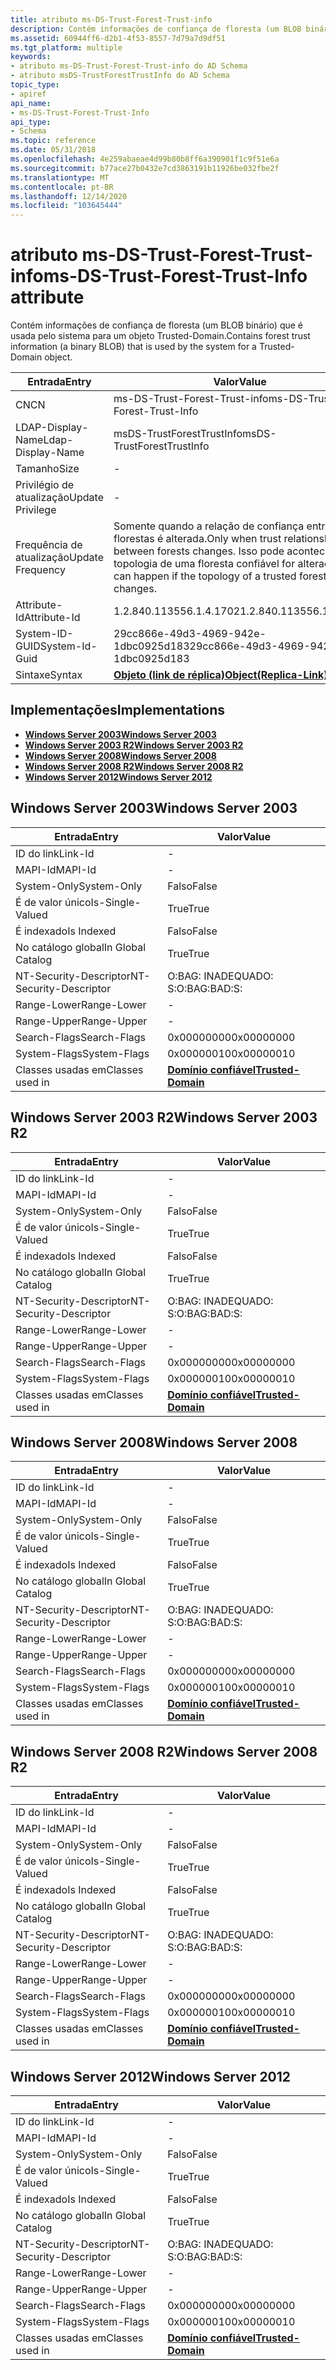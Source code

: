 ```yaml
---
title: atributo ms-DS-Trust-Forest-Trust-info
description: Contém informações de confiança de floresta (um BLOB binário) que é usada pelo sistema para um objeto Trusted-Domain.
ms.assetid: 60944ff6-d2b1-4f53-8557-7d79a7d9df51
ms.tgt_platform: multiple
keywords:
- atributo ms-DS-Trust-Forest-Trust-info do AD Schema
- atributo msDS-TrustForestTrustInfo do AD Schema
topic_type:
- apiref
api_name:
- ms-DS-Trust-Forest-Trust-Info
api_type:
- Schema
ms.topic: reference
ms.date: 05/31/2018
ms.openlocfilehash: 4e259abaeae4d99b80b8ff6a390901f1c9f51e6a
ms.sourcegitcommit: b77ace27b0432e7cd3863191b11926be032fbe2f
ms.translationtype: MT
ms.contentlocale: pt-BR
ms.lasthandoff: 12/14/2020
ms.locfileid: "103645444"
---
```

# <a name="ms-ds-trust-forest-trust-info-attribute"></a><span data-ttu-id="18485-105">atributo ms-DS-Trust-Forest-Trust-info</span><span class="sxs-lookup"><span data-stu-id="18485-105">ms-DS-Trust-Forest-Trust-Info attribute</span></span>

<span data-ttu-id="18485-106">Contém informações de confiança de floresta (um BLOB binário) que é usada pelo sistema para um objeto Trusted-Domain.</span><span class="sxs-lookup"><span data-stu-id="18485-106">Contains forest trust information (a binary BLOB) that is used by the system for a Trusted-Domain object.</span></span>



| <span data-ttu-id="18485-107">Entrada</span><span class="sxs-lookup"><span data-stu-id="18485-107">Entry</span></span> | <span data-ttu-id="18485-108">Valor</span><span class="sxs-lookup"><span data-stu-id="18485-108">Value</span></span> |
|-------------------|--------------------------------------------------------------------------------------------------------------------|
| <span data-ttu-id="18485-109">CN</span><span class="sxs-lookup"><span data-stu-id="18485-109">CN</span></span>                | <span data-ttu-id="18485-110">ms-DS-Trust-Forest-Trust-info</span><span class="sxs-lookup"><span data-stu-id="18485-110">ms-DS-Trust-Forest-Trust-Info</span></span>                                                                                      |
| <span data-ttu-id="18485-111">LDAP-Display-Name</span><span class="sxs-lookup"><span data-stu-id="18485-111">Ldap-Display-Name</span></span> | <span data-ttu-id="18485-112">msDS-TrustForestTrustInfo</span><span class="sxs-lookup"><span data-stu-id="18485-112">msDS-TrustForestTrustInfo</span></span>                                                                                          |
| <span data-ttu-id="18485-113">Tamanho</span><span class="sxs-lookup"><span data-stu-id="18485-113">Size</span></span>              | \-                                                                                                                 |
| <span data-ttu-id="18485-114">Privilégio de atualização</span><span class="sxs-lookup"><span data-stu-id="18485-114">Update Privilege</span></span>  | \-                                                                                                                 |
| <span data-ttu-id="18485-115">Frequência de atualização</span><span class="sxs-lookup"><span data-stu-id="18485-115">Update Frequency</span></span>  | <span data-ttu-id="18485-116">Somente quando a relação de confiança entre as florestas é alterada.</span><span class="sxs-lookup"><span data-stu-id="18485-116">Only when trust relationship between forests changes.</span></span> <span data-ttu-id="18485-117">Isso pode acontecer se a topologia de uma floresta confiável for alterada.</span><span class="sxs-lookup"><span data-stu-id="18485-117">This can happen if the topology of a trusted forest changes.</span></span> |
| <span data-ttu-id="18485-118">Attribute-Id</span><span class="sxs-lookup"><span data-stu-id="18485-118">Attribute-Id</span></span>      | <span data-ttu-id="18485-119">1.2.840.113556.1.4.1702</span><span class="sxs-lookup"><span data-stu-id="18485-119">1.2.840.113556.1.4.1702</span></span>                                                                                            |
| <span data-ttu-id="18485-120">System-ID-GUID</span><span class="sxs-lookup"><span data-stu-id="18485-120">System-Id-Guid</span></span>    | <span data-ttu-id="18485-121">29cc866e-49d3-4969-942e-1dbc0925d183</span><span class="sxs-lookup"><span data-stu-id="18485-121">29cc866e-49d3-4969-942e-1dbc0925d183</span></span>                                                                               |
| <span data-ttu-id="18485-122">Sintaxe</span><span class="sxs-lookup"><span data-stu-id="18485-122">Syntax</span></span>            | [<span data-ttu-id="18485-123">**Objeto (link de réplica)**</span><span class="sxs-lookup"><span data-stu-id="18485-123">**Object(Replica-Link)**</span></span>](s-object-replica-link.md)                                                              |



## <a name="implementations"></a><span data-ttu-id="18485-124">Implementações</span><span class="sxs-lookup"><span data-stu-id="18485-124">Implementations</span></span>

-   [<span data-ttu-id="18485-125">**Windows Server 2003**</span><span class="sxs-lookup"><span data-stu-id="18485-125">**Windows Server 2003**</span></span>](#windows-server-2003)
-   [<span data-ttu-id="18485-126">**Windows Server 2003 R2**</span><span class="sxs-lookup"><span data-stu-id="18485-126">**Windows Server 2003 R2**</span></span>](#windows-server-2003-r2)
-   [<span data-ttu-id="18485-127">**Windows Server 2008**</span><span class="sxs-lookup"><span data-stu-id="18485-127">**Windows Server 2008**</span></span>](#windows-server-2008)
-   [<span data-ttu-id="18485-128">**Windows Server 2008 R2**</span><span class="sxs-lookup"><span data-stu-id="18485-128">**Windows Server 2008 R2**</span></span>](#windows-server-2008-r2)
-   [<span data-ttu-id="18485-129">**Windows Server 2012**</span><span class="sxs-lookup"><span data-stu-id="18485-129">**Windows Server 2012**</span></span>](#windows-server-2012)

## <a name="windows-server-2003"></a><span data-ttu-id="18485-130">Windows Server 2003</span><span class="sxs-lookup"><span data-stu-id="18485-130">Windows Server 2003</span></span>



| <span data-ttu-id="18485-131">Entrada</span><span class="sxs-lookup"><span data-stu-id="18485-131">Entry</span></span> | <span data-ttu-id="18485-132">Valor</span><span class="sxs-lookup"><span data-stu-id="18485-132">Value</span></span> |
|------------------------|------------------------------------------------------|
| <span data-ttu-id="18485-133">ID do link</span><span class="sxs-lookup"><span data-stu-id="18485-133">Link-Id</span></span>                | \-                                                   |
| <span data-ttu-id="18485-134">MAPI-Id</span><span class="sxs-lookup"><span data-stu-id="18485-134">MAPI-Id</span></span>                | \-                                                   |
| <span data-ttu-id="18485-135">System-Only</span><span class="sxs-lookup"><span data-stu-id="18485-135">System-Only</span></span>            | <span data-ttu-id="18485-136">Falso</span><span class="sxs-lookup"><span data-stu-id="18485-136">False</span></span>                                                |
| <span data-ttu-id="18485-137">É de valor único</span><span class="sxs-lookup"><span data-stu-id="18485-137">Is-Single-Valued</span></span>       | <span data-ttu-id="18485-138">True</span><span class="sxs-lookup"><span data-stu-id="18485-138">True</span></span>                                                 |
| <span data-ttu-id="18485-139">É indexado</span><span class="sxs-lookup"><span data-stu-id="18485-139">Is Indexed</span></span>             | <span data-ttu-id="18485-140">Falso</span><span class="sxs-lookup"><span data-stu-id="18485-140">False</span></span>                                                |
| <span data-ttu-id="18485-141">No catálogo global</span><span class="sxs-lookup"><span data-stu-id="18485-141">In Global Catalog</span></span>      | <span data-ttu-id="18485-142">True</span><span class="sxs-lookup"><span data-stu-id="18485-142">True</span></span>                                                 |
| <span data-ttu-id="18485-143">NT-Security-Descriptor</span><span class="sxs-lookup"><span data-stu-id="18485-143">NT-Security-Descriptor</span></span> | <span data-ttu-id="18485-144">O:BAG: INADEQUADO: S:</span><span class="sxs-lookup"><span data-stu-id="18485-144">O:BAG:BAD:S:</span></span>                                         |
| <span data-ttu-id="18485-145">Range-Lower</span><span class="sxs-lookup"><span data-stu-id="18485-145">Range-Lower</span></span>            | \-                                                   |
| <span data-ttu-id="18485-146">Range-Upper</span><span class="sxs-lookup"><span data-stu-id="18485-146">Range-Upper</span></span>            | \-                                                   |
| <span data-ttu-id="18485-147">Search-Flags</span><span class="sxs-lookup"><span data-stu-id="18485-147">Search-Flags</span></span>           | <span data-ttu-id="18485-148">0x00000000</span><span class="sxs-lookup"><span data-stu-id="18485-148">0x00000000</span></span>                                           |
| <span data-ttu-id="18485-149">System-Flags</span><span class="sxs-lookup"><span data-stu-id="18485-149">System-Flags</span></span>           | <span data-ttu-id="18485-150">0x00000010</span><span class="sxs-lookup"><span data-stu-id="18485-150">0x00000010</span></span>                                           |
| <span data-ttu-id="18485-151">Classes usadas em</span><span class="sxs-lookup"><span data-stu-id="18485-151">Classes used in</span></span>        | [<span data-ttu-id="18485-152">**Domínio confiável**</span><span class="sxs-lookup"><span data-stu-id="18485-152">**Trusted-Domain**</span></span>](c-trusteddomain.md)<br/> |



## <a name="windows-server-2003-r2"></a><span data-ttu-id="18485-153">Windows Server 2003 R2</span><span class="sxs-lookup"><span data-stu-id="18485-153">Windows Server 2003 R2</span></span>



| <span data-ttu-id="18485-154">Entrada</span><span class="sxs-lookup"><span data-stu-id="18485-154">Entry</span></span> | <span data-ttu-id="18485-155">Valor</span><span class="sxs-lookup"><span data-stu-id="18485-155">Value</span></span> |
|------------------------|------------------------------------------------------|
| <span data-ttu-id="18485-156">ID do link</span><span class="sxs-lookup"><span data-stu-id="18485-156">Link-Id</span></span>                | \-                                                   |
| <span data-ttu-id="18485-157">MAPI-Id</span><span class="sxs-lookup"><span data-stu-id="18485-157">MAPI-Id</span></span>                | \-                                                   |
| <span data-ttu-id="18485-158">System-Only</span><span class="sxs-lookup"><span data-stu-id="18485-158">System-Only</span></span>            | <span data-ttu-id="18485-159">Falso</span><span class="sxs-lookup"><span data-stu-id="18485-159">False</span></span>                                                |
| <span data-ttu-id="18485-160">É de valor único</span><span class="sxs-lookup"><span data-stu-id="18485-160">Is-Single-Valued</span></span>       | <span data-ttu-id="18485-161">True</span><span class="sxs-lookup"><span data-stu-id="18485-161">True</span></span>                                                 |
| <span data-ttu-id="18485-162">É indexado</span><span class="sxs-lookup"><span data-stu-id="18485-162">Is Indexed</span></span>             | <span data-ttu-id="18485-163">Falso</span><span class="sxs-lookup"><span data-stu-id="18485-163">False</span></span>                                                |
| <span data-ttu-id="18485-164">No catálogo global</span><span class="sxs-lookup"><span data-stu-id="18485-164">In Global Catalog</span></span>      | <span data-ttu-id="18485-165">True</span><span class="sxs-lookup"><span data-stu-id="18485-165">True</span></span>                                                 |
| <span data-ttu-id="18485-166">NT-Security-Descriptor</span><span class="sxs-lookup"><span data-stu-id="18485-166">NT-Security-Descriptor</span></span> | <span data-ttu-id="18485-167">O:BAG: INADEQUADO: S:</span><span class="sxs-lookup"><span data-stu-id="18485-167">O:BAG:BAD:S:</span></span>                                         |
| <span data-ttu-id="18485-168">Range-Lower</span><span class="sxs-lookup"><span data-stu-id="18485-168">Range-Lower</span></span>            | \-                                                   |
| <span data-ttu-id="18485-169">Range-Upper</span><span class="sxs-lookup"><span data-stu-id="18485-169">Range-Upper</span></span>            | \-                                                   |
| <span data-ttu-id="18485-170">Search-Flags</span><span class="sxs-lookup"><span data-stu-id="18485-170">Search-Flags</span></span>           | <span data-ttu-id="18485-171">0x00000000</span><span class="sxs-lookup"><span data-stu-id="18485-171">0x00000000</span></span>                                           |
| <span data-ttu-id="18485-172">System-Flags</span><span class="sxs-lookup"><span data-stu-id="18485-172">System-Flags</span></span>           | <span data-ttu-id="18485-173">0x00000010</span><span class="sxs-lookup"><span data-stu-id="18485-173">0x00000010</span></span>                                           |
| <span data-ttu-id="18485-174">Classes usadas em</span><span class="sxs-lookup"><span data-stu-id="18485-174">Classes used in</span></span>        | [<span data-ttu-id="18485-175">**Domínio confiável**</span><span class="sxs-lookup"><span data-stu-id="18485-175">**Trusted-Domain**</span></span>](c-trusteddomain.md)<br/> |



## <a name="windows-server-2008"></a><span data-ttu-id="18485-176">Windows Server 2008</span><span class="sxs-lookup"><span data-stu-id="18485-176">Windows Server 2008</span></span>



| <span data-ttu-id="18485-177">Entrada</span><span class="sxs-lookup"><span data-stu-id="18485-177">Entry</span></span> | <span data-ttu-id="18485-178">Valor</span><span class="sxs-lookup"><span data-stu-id="18485-178">Value</span></span> |
|------------------------|------------------------------------------------------|
| <span data-ttu-id="18485-179">ID do link</span><span class="sxs-lookup"><span data-stu-id="18485-179">Link-Id</span></span>                | \-                                                   |
| <span data-ttu-id="18485-180">MAPI-Id</span><span class="sxs-lookup"><span data-stu-id="18485-180">MAPI-Id</span></span>                | \-                                                   |
| <span data-ttu-id="18485-181">System-Only</span><span class="sxs-lookup"><span data-stu-id="18485-181">System-Only</span></span>            | <span data-ttu-id="18485-182">Falso</span><span class="sxs-lookup"><span data-stu-id="18485-182">False</span></span>                                                |
| <span data-ttu-id="18485-183">É de valor único</span><span class="sxs-lookup"><span data-stu-id="18485-183">Is-Single-Valued</span></span>       | <span data-ttu-id="18485-184">True</span><span class="sxs-lookup"><span data-stu-id="18485-184">True</span></span>                                                 |
| <span data-ttu-id="18485-185">É indexado</span><span class="sxs-lookup"><span data-stu-id="18485-185">Is Indexed</span></span>             | <span data-ttu-id="18485-186">Falso</span><span class="sxs-lookup"><span data-stu-id="18485-186">False</span></span>                                                |
| <span data-ttu-id="18485-187">No catálogo global</span><span class="sxs-lookup"><span data-stu-id="18485-187">In Global Catalog</span></span>      | <span data-ttu-id="18485-188">True</span><span class="sxs-lookup"><span data-stu-id="18485-188">True</span></span>                                                 |
| <span data-ttu-id="18485-189">NT-Security-Descriptor</span><span class="sxs-lookup"><span data-stu-id="18485-189">NT-Security-Descriptor</span></span> | <span data-ttu-id="18485-190">O:BAG: INADEQUADO: S:</span><span class="sxs-lookup"><span data-stu-id="18485-190">O:BAG:BAD:S:</span></span>                                         |
| <span data-ttu-id="18485-191">Range-Lower</span><span class="sxs-lookup"><span data-stu-id="18485-191">Range-Lower</span></span>            | \-                                                   |
| <span data-ttu-id="18485-192">Range-Upper</span><span class="sxs-lookup"><span data-stu-id="18485-192">Range-Upper</span></span>            | \-                                                   |
| <span data-ttu-id="18485-193">Search-Flags</span><span class="sxs-lookup"><span data-stu-id="18485-193">Search-Flags</span></span>           | <span data-ttu-id="18485-194">0x00000000</span><span class="sxs-lookup"><span data-stu-id="18485-194">0x00000000</span></span>                                           |
| <span data-ttu-id="18485-195">System-Flags</span><span class="sxs-lookup"><span data-stu-id="18485-195">System-Flags</span></span>           | <span data-ttu-id="18485-196">0x00000010</span><span class="sxs-lookup"><span data-stu-id="18485-196">0x00000010</span></span>                                           |
| <span data-ttu-id="18485-197">Classes usadas em</span><span class="sxs-lookup"><span data-stu-id="18485-197">Classes used in</span></span>        | [<span data-ttu-id="18485-198">**Domínio confiável**</span><span class="sxs-lookup"><span data-stu-id="18485-198">**Trusted-Domain**</span></span>](c-trusteddomain.md)<br/> |



## <a name="windows-server-2008-r2"></a><span data-ttu-id="18485-199">Windows Server 2008 R2</span><span class="sxs-lookup"><span data-stu-id="18485-199">Windows Server 2008 R2</span></span>



| <span data-ttu-id="18485-200">Entrada</span><span class="sxs-lookup"><span data-stu-id="18485-200">Entry</span></span> | <span data-ttu-id="18485-201">Valor</span><span class="sxs-lookup"><span data-stu-id="18485-201">Value</span></span> |
|------------------------|------------------------------------------------------|
| <span data-ttu-id="18485-202">ID do link</span><span class="sxs-lookup"><span data-stu-id="18485-202">Link-Id</span></span>                | \-                                                   |
| <span data-ttu-id="18485-203">MAPI-Id</span><span class="sxs-lookup"><span data-stu-id="18485-203">MAPI-Id</span></span>                | \-                                                   |
| <span data-ttu-id="18485-204">System-Only</span><span class="sxs-lookup"><span data-stu-id="18485-204">System-Only</span></span>            | <span data-ttu-id="18485-205">Falso</span><span class="sxs-lookup"><span data-stu-id="18485-205">False</span></span>                                                |
| <span data-ttu-id="18485-206">É de valor único</span><span class="sxs-lookup"><span data-stu-id="18485-206">Is-Single-Valued</span></span>       | <span data-ttu-id="18485-207">True</span><span class="sxs-lookup"><span data-stu-id="18485-207">True</span></span>                                                 |
| <span data-ttu-id="18485-208">É indexado</span><span class="sxs-lookup"><span data-stu-id="18485-208">Is Indexed</span></span>             | <span data-ttu-id="18485-209">Falso</span><span class="sxs-lookup"><span data-stu-id="18485-209">False</span></span>                                                |
| <span data-ttu-id="18485-210">No catálogo global</span><span class="sxs-lookup"><span data-stu-id="18485-210">In Global Catalog</span></span>      | <span data-ttu-id="18485-211">True</span><span class="sxs-lookup"><span data-stu-id="18485-211">True</span></span>                                                 |
| <span data-ttu-id="18485-212">NT-Security-Descriptor</span><span class="sxs-lookup"><span data-stu-id="18485-212">NT-Security-Descriptor</span></span> | <span data-ttu-id="18485-213">O:BAG: INADEQUADO: S:</span><span class="sxs-lookup"><span data-stu-id="18485-213">O:BAG:BAD:S:</span></span>                                         |
| <span data-ttu-id="18485-214">Range-Lower</span><span class="sxs-lookup"><span data-stu-id="18485-214">Range-Lower</span></span>            | \-                                                   |
| <span data-ttu-id="18485-215">Range-Upper</span><span class="sxs-lookup"><span data-stu-id="18485-215">Range-Upper</span></span>            | \-                                                   |
| <span data-ttu-id="18485-216">Search-Flags</span><span class="sxs-lookup"><span data-stu-id="18485-216">Search-Flags</span></span>           | <span data-ttu-id="18485-217">0x00000000</span><span class="sxs-lookup"><span data-stu-id="18485-217">0x00000000</span></span>                                           |
| <span data-ttu-id="18485-218">System-Flags</span><span class="sxs-lookup"><span data-stu-id="18485-218">System-Flags</span></span>           | <span data-ttu-id="18485-219">0x00000010</span><span class="sxs-lookup"><span data-stu-id="18485-219">0x00000010</span></span>                                           |
| <span data-ttu-id="18485-220">Classes usadas em</span><span class="sxs-lookup"><span data-stu-id="18485-220">Classes used in</span></span>        | [<span data-ttu-id="18485-221">**Domínio confiável**</span><span class="sxs-lookup"><span data-stu-id="18485-221">**Trusted-Domain**</span></span>](c-trusteddomain.md)<br/> |



## <a name="windows-server-2012"></a><span data-ttu-id="18485-222">Windows Server 2012</span><span class="sxs-lookup"><span data-stu-id="18485-222">Windows Server 2012</span></span>



| <span data-ttu-id="18485-223">Entrada</span><span class="sxs-lookup"><span data-stu-id="18485-223">Entry</span></span> | <span data-ttu-id="18485-224">Valor</span><span class="sxs-lookup"><span data-stu-id="18485-224">Value</span></span> |
|------------------------|------------------------------------------------------|
| <span data-ttu-id="18485-225">ID do link</span><span class="sxs-lookup"><span data-stu-id="18485-225">Link-Id</span></span>                | \-                                                   |
| <span data-ttu-id="18485-226">MAPI-Id</span><span class="sxs-lookup"><span data-stu-id="18485-226">MAPI-Id</span></span>                | \-                                                   |
| <span data-ttu-id="18485-227">System-Only</span><span class="sxs-lookup"><span data-stu-id="18485-227">System-Only</span></span>            | <span data-ttu-id="18485-228">Falso</span><span class="sxs-lookup"><span data-stu-id="18485-228">False</span></span>                                                |
| <span data-ttu-id="18485-229">É de valor único</span><span class="sxs-lookup"><span data-stu-id="18485-229">Is-Single-Valued</span></span>       | <span data-ttu-id="18485-230">True</span><span class="sxs-lookup"><span data-stu-id="18485-230">True</span></span>                                                 |
| <span data-ttu-id="18485-231">É indexado</span><span class="sxs-lookup"><span data-stu-id="18485-231">Is Indexed</span></span>             | <span data-ttu-id="18485-232">Falso</span><span class="sxs-lookup"><span data-stu-id="18485-232">False</span></span>                                                |
| <span data-ttu-id="18485-233">No catálogo global</span><span class="sxs-lookup"><span data-stu-id="18485-233">In Global Catalog</span></span>      | <span data-ttu-id="18485-234">True</span><span class="sxs-lookup"><span data-stu-id="18485-234">True</span></span>                                                 |
| <span data-ttu-id="18485-235">NT-Security-Descriptor</span><span class="sxs-lookup"><span data-stu-id="18485-235">NT-Security-Descriptor</span></span> | <span data-ttu-id="18485-236">O:BAG: INADEQUADO: S:</span><span class="sxs-lookup"><span data-stu-id="18485-236">O:BAG:BAD:S:</span></span>                                         |
| <span data-ttu-id="18485-237">Range-Lower</span><span class="sxs-lookup"><span data-stu-id="18485-237">Range-Lower</span></span>            | \-                                                   |
| <span data-ttu-id="18485-238">Range-Upper</span><span class="sxs-lookup"><span data-stu-id="18485-238">Range-Upper</span></span>            | \-                                                   |
| <span data-ttu-id="18485-239">Search-Flags</span><span class="sxs-lookup"><span data-stu-id="18485-239">Search-Flags</span></span>           | <span data-ttu-id="18485-240">0x00000000</span><span class="sxs-lookup"><span data-stu-id="18485-240">0x00000000</span></span>                                           |
| <span data-ttu-id="18485-241">System-Flags</span><span class="sxs-lookup"><span data-stu-id="18485-241">System-Flags</span></span>           | <span data-ttu-id="18485-242">0x00000010</span><span class="sxs-lookup"><span data-stu-id="18485-242">0x00000010</span></span>                                           |
| <span data-ttu-id="18485-243">Classes usadas em</span><span class="sxs-lookup"><span data-stu-id="18485-243">Classes used in</span></span>        | [<span data-ttu-id="18485-244">**Domínio confiável**</span><span class="sxs-lookup"><span data-stu-id="18485-244">**Trusted-Domain**</span></span>](c-trusteddomain.md)<br/> |



 

 





